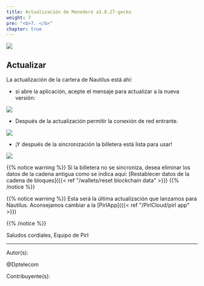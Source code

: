 ```yaml
---
title: Actualización de Monedero a1.8.27-gecko
weight: 7
pre: "<b>7. </b>"
chapter: true
---
```

![](https://pirl.live/ipfs/QmbT59H33UqD1VH1sfbbcCcwUnEfXDauSrQPaE3XJkQ7GC)

## Actualizar

La actualización de la cartera de Nautilus está ahí:

- si abre la aplicación, acepte el mensaje para actualizar a la nueva versión:


![](https://cdn.discordapp.com/attachments/368370088430272513/571836285048586240/Screen_Shot_2019-04-28_at_01.04.08.jpg)


- Después de la actualización permitir la conexión de red entrante.


![](https://cdn.discordapp.com/attachments/368370088430272513/571836362140155911/Screen_Shot_2019-04-28_at_01.04.42.jpg)


- ¡Y después de la sincronización la billetera está lista para usar!

![](https://cdn.discordapp.com/attachments/368370088430272513/571836436974665739/Screen_Shot_2019-04-28_at_01.06.51.jpg)


{{% notice warning %}}
Si la billetera no se sincroniza, desea eliminar los datos de la cadena antigua como se indica aquí:
[Restablecer datos de la cadena de bloques]({{< ref "/wallets/reset blockchain data" >}})
{{% /notice %}}  






{{% notice warning %}}
Esta será la última actualización que lanzamos para Nautilus.
Aconsejamos cambiar a la
[PirlApp]({{< ref "/PirlCloud/pirl app" >}})

{{% /notice %}}




Saludos cordiales,
Equipo de Pirl


---
Autor(s):


@Dptelecom


Contribuyente(s):
